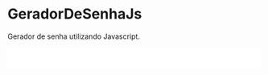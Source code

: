 # GeradorDeSenhaJs
Gerador de senha utilizando Javascript.


![imagem](https://raw.githubusercontent.com/lucasrbordignon/GeradorDeSenhaJs/main/Assets/Logo.png)
